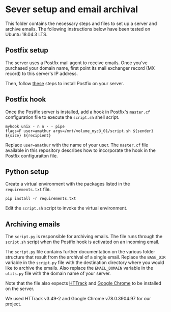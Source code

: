 # Sever setup and email archival
This folder contains the necessary steps and files to set up a server and archive emails. The following instructions below have been tested on Ubuntu 18.04.3 LTS.

## Postfix setup

The server uses a Postfix mail agent to receive emails. Once you've purchased your domain name, first point its mail exchanger record (MX record) to this server's IP address.

Then, follow [these](https://www.digitalocean.com/community/tutorials/how-to-install-and-configure-postfix-on-ubuntu-16-04) steps to install Postfix on your server.

## Postfix hook

Once the Postfix server is installed, add a hook in Postfix's `master.cf` configuration file to execute the `script.sh` shell script.

    myhook unix - n n - - pipe
    flags=F user=amathur argv=/mnt/volume_nyc3_01/script.sh ${sender} ${size} ${recipient}

Replace `user=amathur` with the name of your user. The `master.cf` file available in this repository describes how to incorporate the hook in the Postfix configuraiton file.

## Python setup
Create a virtual environment with the packages listed in the `requirements.txt` file.

    pip install -r requirements.txt
    
Edit the `script.sh` script to invoke the virtual environment.

## Archiving emails
The `script.py` is responsible for archiving emails. The file runs through the `script.sh` script when the Postfix hook is activated on an incoming email.

The `script.py` file contains further documentation on the various folder structure that result from the archival of a single email. Replace the `BASE_DIR` variable in the `script.py` file with the destination directory where you would like to archive the emails. Also replace the `EMAIL_DOMAIN` variable in the `utils.py` file with the domain name of your server.

Note that the file also expects [HTTrack](https://www.httrack.com/page/2/) and [Google Chrome](https://www.google.com/chrome/) to be installed on the server.

We used HTTrack v3.49-2 and Google Chrome v78.0.3904.97 for our project.
